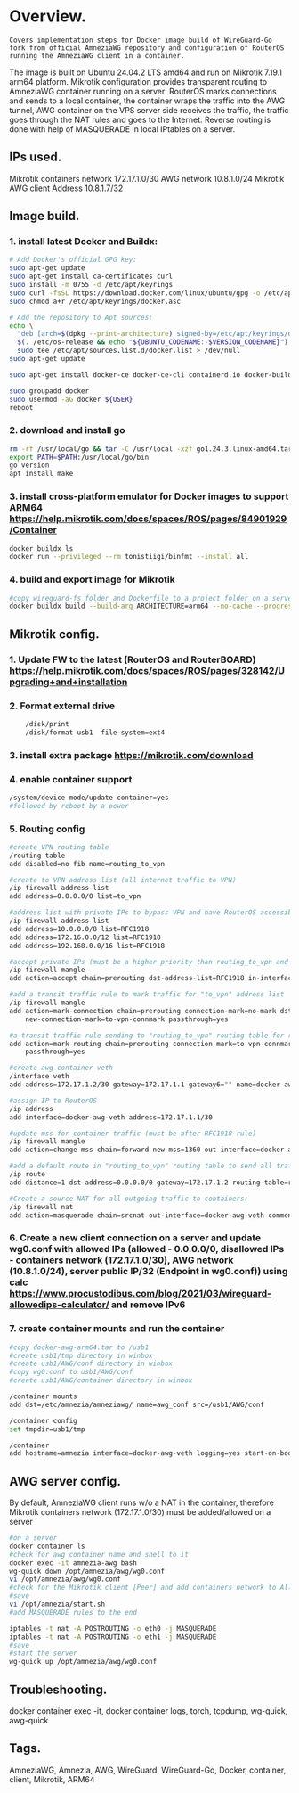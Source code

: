 # Overview.

	Covers implementation steps for Docker image build of WireGuard-Go fork from official AmneziaWG repository and configuration of RouterOS running the AmneziaWG client in a container.
The image is built on Ubuntu 24.04.2 LTS amd64 and run on Mikrotik 7.19.1 arm64 platform.
Mikrotik configuration provides transparent routing to AmneziaWG container running on a server: RouterOS marks connections and sends to a local container, the container wraps the traffic into the AWG tunnel, AWG container on the VPS server side receives the traffic, the traffic goes through the NAT rules and goes to the Internet. Reverse routing is done with help of MASQUERADE in local IPtables on a server. 

## IPs used.

Mikrotik containers network 172.17.1.0/30
AWG network 10.8.1.0/24
Mikrotik AWG client Address 10.8.1.7/32

## Image build.

### 1. install latest Docker and Buildx:

```bash
# Add Docker's official GPG key:
sudo apt-get update
sudo apt-get install ca-certificates curl
sudo install -m 0755 -d /etc/apt/keyrings
sudo curl -fsSL https://download.docker.com/linux/ubuntu/gpg -o /etc/apt/keyrings/docker.asc
sudo chmod a+r /etc/apt/keyrings/docker.asc

# Add the repository to Apt sources:
echo \
  "deb [arch=$(dpkg --print-architecture) signed-by=/etc/apt/keyrings/docker.asc] https://download.docker.com/linux/ubuntu \
  $(. /etc/os-release && echo "${UBUNTU_CODENAME:-$VERSION_CODENAME}") stable" | \
  sudo tee /etc/apt/sources.list.d/docker.list > /dev/null
sudo apt-get update

sudo apt-get install docker-ce docker-ce-cli containerd.io docker-buildx-plugin docker-compose-plugin

sudo groupadd docker
sudo usermod -aG docker ${USER}
reboot
```

### 2. download and install go

```bash
rm -rf /usr/local/go && tar -C /usr/local -xzf go1.24.3.linux-amd64.tar.gz
export PATH=$PATH:/usr/local/go/bin
go version
apt install make
```

### 3. install cross-platform emulator for Docker images to support ARM64 https://help.mikrotik.com/docs/spaces/ROS/pages/84901929/Container
```bash
docker buildx ls
docker run --privileged --rm tonistiigi/binfmt --install all
```

### 4. build and export image for Mikrotik
```bash
#copy wireguard-fs folder and Dockerfile to a project folder on a server
docker buildx build --build-arg ARCHITECTURE=arm64 --no-cache --progress=plain --platform linux/arm64/v8 --output=type=docker --tag docker-awg-arm64:latest . && docker save docker-awg-arm64:latest > docker-awg-arm64.tar
```

## Mikrotik config.

### 1. Update FW to the latest (RouterOS and RouterBOARD) https://help.mikrotik.com/docs/spaces/ROS/pages/328142/Upgrading+and+installation
### 2. Format external drive
```bash
	/disk/print
	/disk/format usb1  file-system=ext4
```
### 3. install extra package https://mikrotik.com/download
### 4. enable container support
```bash
/system/device-mode/update container=yes
#followed by reboot by a power
```
### 5. Routing config
```bash
#create VPN routing table
/routing table 
add disabled=no fib name=routing_to_vpn

#create to VPN address list (all internet traffic to VPN)
/ip firewall address-list
add address=0.0.0.0/0 list=to_vpn

#address list with private IPs to bypass VPN and have RouterOS accessible
/ip firewall address-list
add address=10.0.0.0/8 list=RFC1918
add address=172.16.0.0/12 list=RFC1918
add address=192.168.0.0/16 list=RFC1918

#accept private IPs (must be a higher priority than routing_to_vpn and mss mangle rules)
/ip firewall mangle
add action=accept chain=prerouting dst-address-list=RFC1918 in-interface-list=!WAN

#add a transit traffic rule to mark traffic for "to_vpn" address list 
/ip firewall mangle
add action=mark-connection chain=prerouting connection-mark=no-mark dst-address-list=to_vpn in-interface-list=!WAN \
    new-connection-mark=to-vpn-connmark passthrough=yes

#a transit traffic rule sending to "routing_to_vpn" routing table for routing
add action=mark-routing chain=prerouting connection-mark=to-vpn-connmark in-interface-list=!WAN new-routing-mark=routing_to_vpn \
    passthrough=yes

#create awg container veth
/interface veth
add address=172.17.1.2/30 gateway=172.17.1.1 gateway6="" name=docker-awg-veth

#assign IP to RouterOS
/ip address
add interface=docker-awg-veth address=172.17.1.1/30

#update mss for container traffic (must be after RFC1918 rule)
/ip firewall mangle
add action=change-mss chain=forward new-mss=1360 out-interface=docker-awg-veth passthrough=yes protocol=tcp tcp-flags=syn tcp-mss=1453-6553

#add a default route in "routing_to_vpn" routing table to send all traffic to AWG container
/ip route
add distance=1 dst-address=0.0.0.0/0 gateway=172.17.1.2 routing-table=routing_to_vpn

#Create a source NAT for all outgoing traffic to containers:
/ip firewall nat
add action=masquerade chain=srcnat out-interface=docker-awg-veth comment="Outgoing NAT for containers"
```

### 6. Create a new client connection on a server and update wg0.conf with allowed IPs (allowed - 0.0.0.0/0, disallowed IPs - containers network (172.17.1.0/30), AWG network (10.8.1.0/24), server public IP/32 (Endpoint in wg0.conf)) using calc https://www.procustodibus.com/blog/2021/03/wireguard-allowedips-calculator/ and remove IPv6

### 7. create container mounts and run the container
```bash
#copy docker-awg-arm64.tar to /usb1
#create usb1/tmp directory in winbox
#create usb1/AWG/conf directory in winbox
#copy wg0.conf to usb1/AWG/conf 
#create usb1/AWG/container directory in winbox

/container mounts
add dst=/etc/amnezia/amneziawg/ name=awg_conf src=/usb1/AWG/conf

/container config
set tmpdir=usb1/tmp

/container
add hostname=amnezia interface=docker-awg-veth logging=yes start-on-boot=yes mounts=awg_conf root-dir=/usb1/AWG/container file=usb1/docker-awg-arm64.tar
```

## AWG server config.

By default, AmneziaWG client runs w/o a NAT in the container, therefore Mikrotik containers network (172.17.1.0/30) must be added/allowed on a server
```bash
#on a server
docker container ls
#check for awg container name and shell to it
docker exec -it amnezia-awg bash
wg-quick down /opt/amnezia/awg/wg0.conf
vi /opt/amnezia/awg/wg0.conf
#check for the Mikrotik client [Peer] and add containers network to AllowedIPs (AllowedIPs = 10.8.1.7/32, 172.17.1.0/30)
#save
vi /opt/amnezia/start.sh
#add MASQUERADE rules to the end

iptables -t nat -A POSTROUTING -o eth0 -j MASQUERADE
iptables -t nat -A POSTROUTING -o eth1 -j MASQUERADE
#save
#start the server
wg-quick up /opt/amnezia/awg/wg0.conf
```

## Troubleshooting.

docker container exec -it, docker container logs, torch, tcpdump, wg-quick, awg-quick

## Tags.

AmneziaWG, Amnezia, AWG, WireGuard, WireGuard-Go, Docker, container, client, Mikrotik, ARM64

